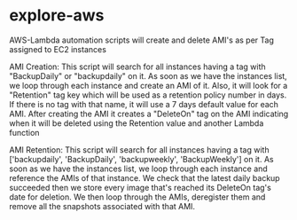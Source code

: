 # explore-aws
AWS-Lambda automation scripts will create and delete AMI's as per Tag assigned to EC2 instances

AMI Creation:
This script will search for all instances having a tag with "BackupDaily" or "backupdaily" on it. As soon as we have the instances list, we loop through each instance and create an AMI of it. Also, it will look for a "Retention" tag key which will be used as a retention policy number in days. If there is no tag with that name, it will use a 7 days default value for each AMI. After creating the AMI it creates a "DeleteOn" tag on the AMI indicating when it will be deleted using the Retention value and another Lambda function 

AMI Retention:
This script will search for all instances having a tag with ['backupdaily', 'BackupDaily', 'backupweekly', 'BackupWeekly'] on it. As soon as we have the instances list, we loop through each instance
and reference the AMIs of that instance. We check that the latest daily backup succeeded then we store every image that's reached its DeleteOn tag's date for deletion. We then loop through the AMIs, deregister them and remove all the snapshots associated with that AMI.
